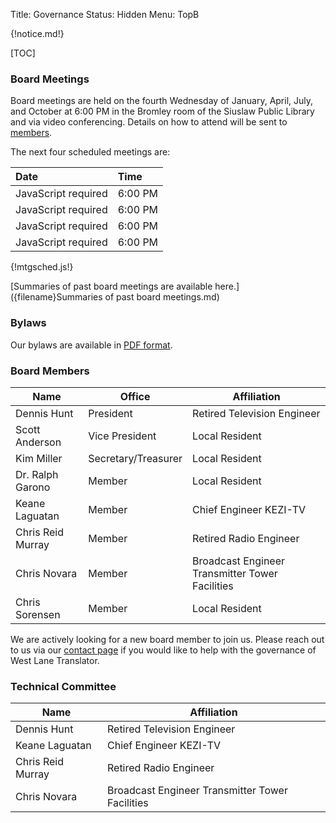 Title: Governance
Status: Hidden
Menu: TopB

{!notice.md!}

[TOC]

### Board Meetings

Board meetings are held on the fourth Wednesday of January, April,
July, and October at 6:00 PM in the Bromley room of the Siuslaw Public
Library and via video conferencing.  Details on how to attend will be
sent to [members]({filename}Membership.md).

The next four scheduled meetings are:

| Date                                      | Time    |
| :---                                      | :---    |
| <div id='meet1'>JavaScript required</div> | 6:00 PM |
| <div id='meet2'>JavaScript required</div> | 6:00 PM |
| <div id='meet3'>JavaScript required</div> | 6:00 PM |
| <div id='meet4'>JavaScript required</div> | 6:00 PM |

{!mtgsched.js!}

<script type="text/javascript">
var now = new Date();
var dt = new Date(now);
var i = 1;
do {
    setFourthWednesdayOfQuarter(dt);
    if (now <= dt) {
    	setMeetN(dt, i);
    	i += 1;
    }
    setNextQuarter(dt);
} while (i < 5);
</script>

[Summaries of past board meetings are available
here.]({filename}Summaries of past board meetings.md)

### Bylaws

Our bylaws are available in [PDF
format]({static}/pdfs/WLT_Bylaws_January_27_2021_distribution.pdf).

### Board Members

| Name              | Office              | Affiliation                                     |
| ----              | ------              | -----------                                     |
| Dennis Hunt       | President           | Retired Television Engineer                     |
| Scott Anderson    | Vice President      | Local Resident                                  |
| Kim Miller        | Secretary/Treasurer | Local Resident                                  |
| Dr. Ralph Garono  | Member              | Local Resident                                  |
| Keane Laguatan    | Member              | Chief Engineer KEZI-TV                          |
| Chris Reid Murray | Member              | Retired Radio Engineer                          |
| Chris Novara      | Member              | Broadcast Engineer Transmitter Tower Facilities |
| Chris Sorensen    | Member              | Local Resident                                  |

We are actively looking for a new board member to join us.  Please
reach out to us via our [contact page]({filename}Contact.md) if you
would like to help with the governance of West Lane Translator.

### Technical Committee

| Name              | Affiliation                                     |
| ----              | -----------                                     |
| Dennis Hunt       | Retired Television Engineer                     |
| Keane Laguatan    | Chief Engineer KEZI-TV                          |
| Chris Reid Murray | Retired Radio Engineer                          |
| Chris Novara      | Broadcast Engineer Transmitter Tower Facilities |
